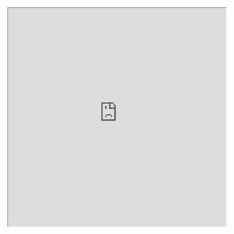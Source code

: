 <iframe src="https://cosmas-nduva-resume.tiiny.site" width="500" height="500" allowfullscreen></iframe>

